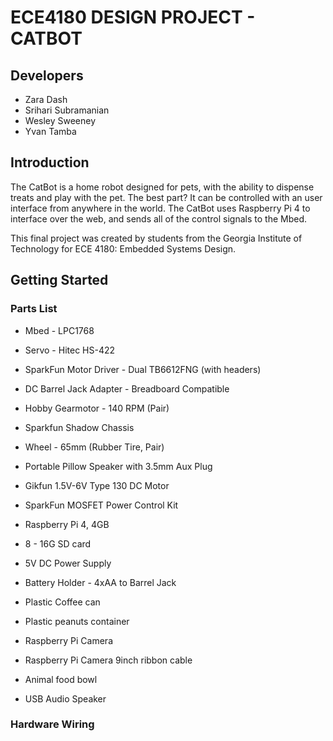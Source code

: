 # ECE4180 DESIGN PROJECT - CATBOT

## Developers

* Zara Dash
* Srihari Subramanian
* Wesley Sweeney
* Yvan Tamba

## Introduction

The CatBot is a home robot designed for pets, with the ability to dispense treats and play with the pet. The best part? It can be controlled with an user interface from anywhere in the world. The CatBot uses Raspberry Pi 4 to interface over the web, and sends all of the control signals to the Mbed. 

This final project was created by students from the Georgia Institute of Technology for ECE 4180: Embedded Systems Design.

## Getting Started

### Parts List

* Mbed - LPC1768		

* Servo - Hitec HS-422 	

* SparkFun Motor Driver - Dual TB6612FNG (with headers)

* DC Barrel Jack Adapter - Breadboard Compatible		

* Hobby Gearmotor - 140 RPM (Pair)				

* Sparkfun Shadow Chassis					

* Wheel - 65mm (Rubber Tire, Pair)				

* Portable Pillow Speaker with 3.5mm Aux Plug		

* Gikfun 1.5V-6V Type 130 DC Motor				

* SparkFun MOSFET Power Control Kit			

* Raspberry Pi 4, 4GB							

* 8 - 16G SD card						

* 5V DC Power Supply					

* Battery Holder - 4xAA to Barrel Jack 			

* Plastic Coffee can						

* Plastic peanuts container					

* Raspberry Pi Camera						

* Raspberry Pi Camera 9inch ribbon cable			 

* Animal food bowl							

* USB Audio Speaker	


### Hardware Wiring 


